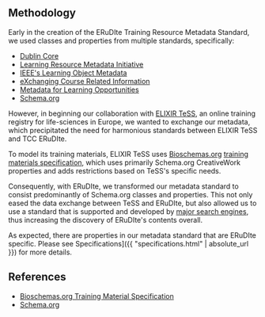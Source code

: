 ## Methodology

Early in the creation of the ERuDIte Training Resource Metadata Standard, we used classes
and properties from multiple standards, specifically: 
- [Dublin Core](http://dublincore.org)
- [Learning Resource Metadata Initiative](http://lrmi.dublincore.net)
- [IEEE's Learning Object Metadata](https://standards.ieee.org/findstds/standard/1484.12.1-2002.html)
- [eXchanging Course Related Information](http://shop.bsigroup.com/ProductDetail/?pid=000000000030259242)
- [Metadata for Learning Opportunities](https://joinup.ec.europa.eu/catalogue/asset\_release/metadata-learning-opportunities-mlo-advertising)
- [Schema.org](https://schema.org/)

However, in beginning our collaboration with [ELIXIR TeSS](https://tess.elixir-europe.org/), an
online training registry for life-sciences in Europe, we wanted to exchange our metadata, which 
precipitated the need for harmonious standards between ELIXIR TeSS and TCC ERuDIte.

To model its training materials, ELIXIR TeSS uses [Bioschemas.org](http://bioschemas.org/)
[training materials specification](http://bioschemas.org/specifications/TrainingMaterial/specification/), 
which uses primarily Schema.org CreativeWork properties and adds restrictions based on TeSS's
specific needs. 

Consequently, with ERuDIte, we transformed our metadata standard to consist predominantly
of Schema.org classes and properties. This not only eased the data exchange between TeSS
and ERuDIte, but also allowed us to use a standard that is supported and developed by [major search engines](https://schema.org/docs/faq.html#1),
thus increasing the discovery of ERuDIte's contents overall.

As expected, there are properties in our metadata standard that are ERuDIte specific. 
Please see Specifications]({{ "specifications.html" | absolute_url }}) for more details. 

## References
- [Bioschemas.org Training Material Specification](http://bioschemas.org/specifications/TrainingMaterial/specification/) 
- [Schema.org](https://schema.org/)
 